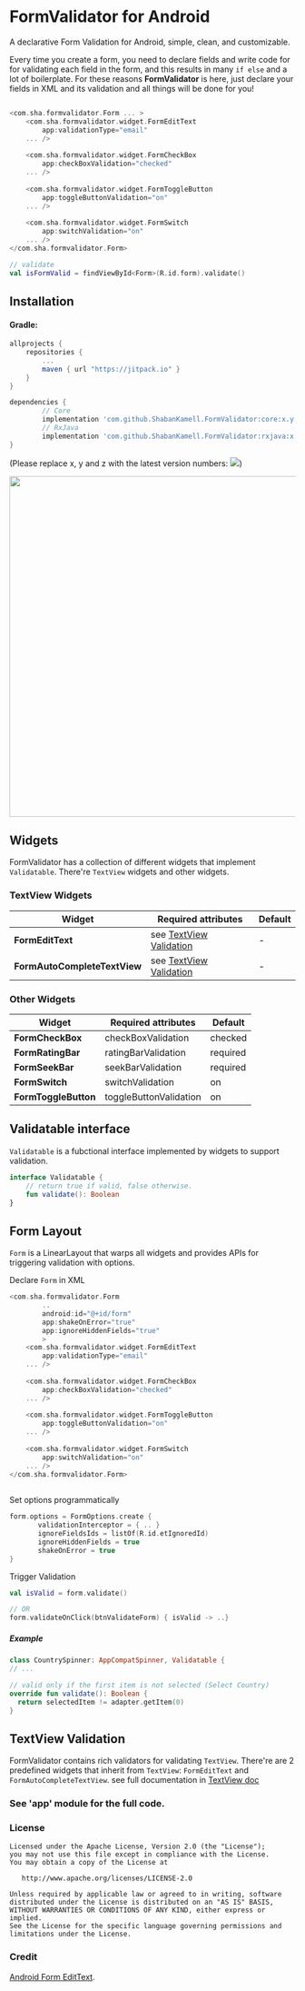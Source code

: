 
# FormValidator for Android

A declarative Form Validation for Android, simple, clean, and customizable.

Every time you create a form, you need to declare fields and write code for for validating each field in the form, and this results in many ```if else``` and a lot of boilerplate. For these reasons **FormValidator** is here, just declare your fields in XML and its validation and all things will be done for you!

```kotlin

<com.sha.formvalidator.Form ... >
    <com.sha.formvalidator.widget.FormEditText 
    	app:validationType="email"
    ... />
    
    <com.sha.formvalidator.widget.FormCheckBox 
    	app:checkBoxValidation="checked"
    ... />
    
    <com.sha.formvalidator.widget.FormToggleButton 
    	app:toggleButtonValidation="on"
    ... />
    
    <com.sha.formvalidator.widget.FormSwitch 
    	app:switchValidation="on"
    ... />
</com.sha.formvalidator.Form>

// validate
val isFormValid = findViewById<Form>(R.id.form).validate()

```

## Installation

#### Gradle:
```groovy
allprojects {
    repositories {
        ...
        maven { url "https://jitpack.io" }
    }
}

dependencies {
        // Core
        implementation 'com.github.ShabanKamell.FormValidator:core:x.y.z'
        // RxJava
        implementation 'com.github.ShabanKamell.FormValidator:rxjava:x.y.z'
}
```

(Please replace x, y and z with the latest version numbers: [![](https://jitpack.io/v/ShabanKamell/FormValidator.svg)](https://jitpack.io/#ShabanKamell/FormValidator))

<img src="https://github.com/ShabanKamell/FormValidator/blob/dev/blob/master/raw/diagragm.png" height="600">

## Widgets
FormValidator has a collection of different widgets that implement `Validatable`. There're `TextView` widgets and other widgets.

### TextView Widgets

|         **Widget**           |                **Required attributes**             |      **Default**       |
| --------------------------   | -------------------------------------------------- | ---------------------  |
| **FormEditText**             |  see [TextView Validation](#textview-validation)   |        -               |
| **FormAutoCompleteTextView** |  see [TextView Validation](#textview-validation)   |        -               |

### Other Widgets

|         **Widget**           |                **Required attributes**             |      **Default**       |
| --------------------------   | -------------------------------------------------- | ---------------------  |
| **FormCheckBox**             |  checkBoxValidation                                |        checked         |
| **FormRatingBar**            |  ratingBarValidation                               |        required        |
| **FormSeekBar**              |  seekBarValidation                                 |        required        |
| **FormSwitch**               |  switchValidation                                  |        on              |
| **FormToggleButton**         |  toggleButtonValidation                            |        on              |

## Validatable interface
```Validatable``` is a fubctional interface implemented by widgets to support validation.

``` kotlin
interface Validatable {
    // return true if valid, false otherwise.
    fun validate(): Boolean
}
```
## Form Layout
`Form` is a LinearLayout that warps all widgets and provides APIs for triggering validation with options.

Declare `Form` in XML
``` kotlin
<com.sha.formvalidator.Form
        ..
        android:id="@+id/form"
        app:shakeOnError="true"
        app:ignoreHiddenFields="true"
        >
    <com.sha.formvalidator.widget.FormEditText 
    	app:validationType="email"
    ... />
    
    <com.sha.formvalidator.widget.FormCheckBox 
    	app:checkBoxValidation="checked"
    ... />
    
    <com.sha.formvalidator.widget.FormToggleButton 
    	app:toggleButtonValidation="on"
    ... />
    
    <com.sha.formvalidator.widget.FormSwitch 
    	app:switchValidation="on"
    ... />
</com.sha.formvalidator.Form>
   
```
Set options programmatically

``` kotlin
form.options = FormOptions.create {
       validationInterceptor = { .. }
       ignoreFieldsIds = listOf(R.id.etIgnoredId)
       ignoreHiddenFields = true
       shakeOnError = true
}
```

Trigger Validation

``` kotlin
val isValid = form.validate()

// OR
form.validateOnClick(btnValidateForm) { isValid -> ..}
```

##### Example
``` kotlin
class CountrySpinner: AppCompatSpinner, Validatable {
// ...

// valid only if the first item is not selected (Select Country)
override fun validate(): Boolean {
  return selectedItem != adapter.getItem(0)
}

```

## TextView Validation
FormValidator contains rich validators for validating ```TextView```. There're are 2 predefined widgets that inherit from `TextView`: `FormEditText` and `FormAutoCompleteTextView`. see full documentation in [TextView doc](https://github.com/ShabanKamell/FormValidator/blob/dev/TEXTVIEW.md)


### See 'app' module for the full code.

### License

```
Licensed under the Apache License, Version 2.0 (the "License");
you may not use this file except in compliance with the License.
You may obtain a copy of the License at

   http://www.apache.org/licenses/LICENSE-2.0

Unless required by applicable law or agreed to in writing, software
distributed under the License is distributed on an "AS IS" BASIS,
WITHOUT WARRANTIES OR CONDITIONS OF ANY KIND, either express or implied.
See the License for the specific language governing permissions and
limitations under the License.
```

### Credit
 [Android Form EditText](https://github.com/vekexasia/android-edittext-validator).
